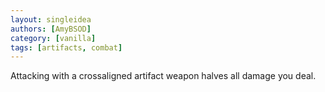 ```yaml
---
layout: singleidea
authors: [AmyBSOD]
category: [vanilla]
tags: [artifacts, combat]
---
```

Attacking with a crossaligned artifact weapon halves all damage you deal.
